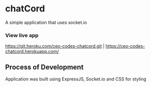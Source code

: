 # chatCord
A simple application that uses socket.io

### View live app
https://git.heroku.com/ceo-codes-chatcord.git | https://ceo-codes-chatcord.herokuapp.com/

## Process of Development
Application was built using ExpressJS, Socket.io and CSS for styling
